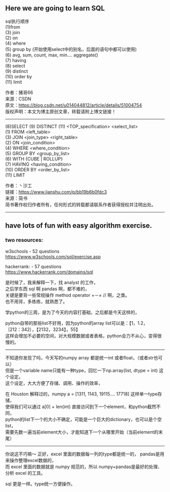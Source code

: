 Here we are going to learn SQL    
----------------------
sql执行顺序              
(1)from                   
(3) join                   
(2) on                   
(4) where          
(5) group by   (开始使用select中的别名，后面的语句中都可以使用)           
(6) avg, sum, count, max, min.... aggregate()          
(7) having          
(8) select          
(9) distinct          
(10) order by                       
(11) limit                        
              
              
作者：猪哥66               
来源：CSDN               
原文：https://blog.csdn.net/u014044812/article/details/51004754               
版权声明：本文为博主原创文章，转载请附上博文链接！       

---------------------               
              

(8)SELECT     (9) DISTINCT     (11) <TOP_specification>    <select_list>              
(1) FROM                                                   <left_table>              
(3) JOIN                                                   <join_type> <right_table>              
(2) ON                                                     <join_condition>              
(4) WHERE                                                  <where_condition>                            
(5) GROUP BY                                               <group_by_list>              
(6) WITH                                                   {CUBE | ROLLUP}              
(7) HAVING                                                 <having_condition>              
(10) ORDER BY                                              <order_by_list>               
(11) LIMIT               
              
作者：丶沙工              
链接：https://www.jianshu.com/p/bb19b6b0fdc3              
来源：简书              
简书著作权归作者所有，任何形式的转载都请联系作者获得授权并注明出处。              
              


--------------------
have lots of fun with easy algorithm exercise.   
-------------------


### two resources:     

w3schools - 52 questions    
https://www.w3schools.com/sql/exercise.asp     

hackerrank: - 57 questions    
https://www.hackerrank.com/domains/sql



是时候了，我来解释一下，找 analyst 的工作，          
之后学东西 sql 啊 pandas 啊，都不难的，           
关键是要背一些常规操作 method operator +－× // 啊，之类。             
也不用背，多练练，就熟悉了。             
 
学python的三周，是为了今天的内容打基础，之后都是今天这样的，                 

python自带的那些list不好用，因为python的array list可以是：【1，1.2， ｛212：342｝，【2132，3234】，55】              
这样会增加不必要的空间，对大规模数据或者表格，python会力不从心，变得很慢的。                      
               
                       
-----------------------------------------              
                        
不知道你发现了吗，今天写的numpy array 都是统一int 或者float，（或者str也可以）                
但是一个variable name只能有一种type，回忆一下np.array(list, dtype = int) 这个设定。        
这个设定，大大方便了存储、调用、操作的效率，        

在 Houston 解释过的，numpy a = [1311, 1143, 19115.... 17718] 这样单一type存储，          
使得我们可以通过 a[0] + len(int) 直接访问到下一个element，和python截然不同，            
python的list下一个的大小不确定，可能是一个巨大的dictionary，也可以是个空list，           
需要先数一遍当前element大小，才能知道下一个从哪里开始（当前element的末尾）             

              
              

-----------------------------------------     
你说这不巧嘛～ 
正好，excel 里面的数据每一列的type都是统一的， pandas是用来操作整理excel数据的，              
而 excel 里面的数据就是 numpy 规范的，所以 numpy+pandas是最好的处理、分析 excel 的工具。                

sql 更是一样。type统一方便操作。            
